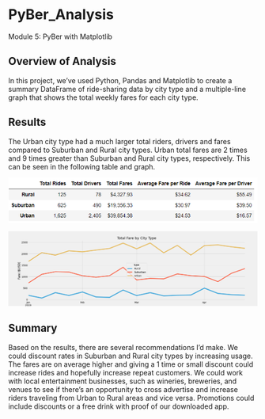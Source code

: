 # PyBer_Analysis
Module 5: PyBer with Matplotlib

## Overview of Analysis

In this project, we’ve used Python, Pandas and Matplotlib to create a summary DataFrame of ride-sharing data by city type and a multiple-line graph that shows the total weekly fares for each city type. 

## Results

The Urban city type had a much larger total riders, drivers and fares compared to Suburban and Rural city types. Urban total fares are 2 times and 9 times greater than Suburban and Rural city types, respectively. This can be seen in the following table and graph.  

![TBrickey](https://github.com/TBrickey/PyBer_Analysis/blob/main/analysis/pyber_summary_df.png)

![TBrickey](https://github.com/TBrickey/PyBer_Analysis/blob/main/analysis/Challenge_fare_summary.png)

## Summary

Based on the results, there are several recommendations I’d make. We could discount rates in Suburban and Rural city types by increasing usage. The fares are on average higher and giving a 1 time or small discount could increase rides and hopefully increase repeat customers. We could work with local entertainment businesses, such as wineries, breweries, and venues to see if there’s an opportunity to cross advertise and increase riders traveling from Urban to Rural areas and vice versa. Promotions could include discounts or a free drink with proof of our downloaded app. 
